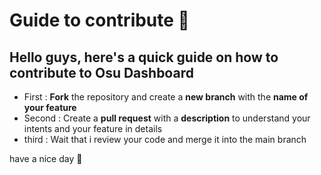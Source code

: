 # Guide to contribute 🤗

## Hello guys, here's a quick guide on how to contribute to Osu Dashboard

- First : **Fork** the repository and create a **new branch** with the **name of your feature**
- Second :  Create a **pull request** with a **description** to understand your intents and your feature in details
- third : Wait that i review your code and merge it into the main branch

have a nice day 👋
